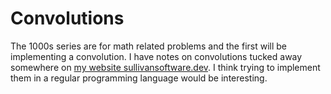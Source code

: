 # Convolutions

The 1000s series are for math related problems and the first will be implementing a convolution. I have notes on convolutions tucked away somewhere on [my website sullivansoftware.dev](https://sullivansoftware.dev/notes/maths/fourier-analysis/). I think trying to implement them in a regular programming language would be interesting.